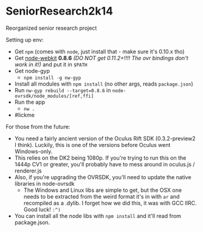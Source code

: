 SeniorResearch2k14
==================

Reorganized senior research project

Setting up env:
* Get `npm` (comes with `node`, just install that - make sure it's 0.10.x tho)
* Get [node-webkit](https://github.com/rogerwang/node-webkit) **0.8.6** _(DO NOT get 0.11.2+!!!! The ovr bindings don't work in it!)_ and put it in `$PATH`
* Get node-gyp
    + `npm install -g nw-gyp`
* Install all modules with `npm install` (no other args, reads `package.json`)
* Run `nw-gyp rebuild --target=0.8.6` in `node-ovrsdk/node_modules/[ref,ffi]`
* Run the app
    + `nw .`
* \#lickme

For those from the future:
* You need a fairly ancient version of the Oculus Rift SDK (0.3.2-preview2 I think). Luckily, this is one of the versions before Oculus went Windows-only.
* This relies on the DK2 being 1080p. If you're trying to run this on the 1444p CV1 or greater, you'll probably have to mess around in oculus.js / renderer.js
* Also, if you're upgrading the OVRSDK, you'll need to update the native libraries in node-ovrsdk
  + The Windows and Linux libs are simple to get, but the OSX one needs to be extracted from the weird format it's in with `ar` and recompiled as a .dylib. I forget how we did this, it was with GCC IIRC. Good luck! `:^)`
* You can install all the node libs with `npm install` and it'll read from package.json.